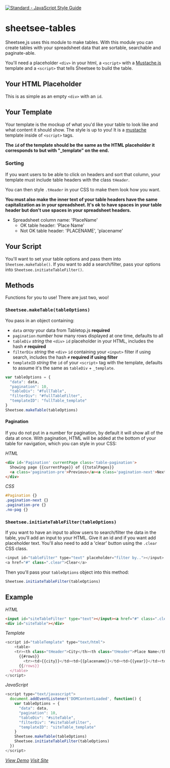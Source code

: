 [![Standard - JavaScript Style Guide](https://cdn.rawgit.com/feross/standard/master/badge.svg)](https://github.com/feross/standard)

# sheetsee-tables

Sheetsee,js uses this module to make tables. With this module you can create tables with your spreadsheet data that are sortable, searchable and paginate-able.

You'll need a placeholder `<div>` in your html, a `<script>` with a [Mustache.js](https://mustache.github.io) template and a `<script>` that tells Sheetsee to build the table.

## Your HTML Placeholder

This is as simple as an empty `<div>` with an `id`.

## Your Template

Your template is the mockup of what you'd like your table to look like and what content it should show. The style is up to you! It is a [mustache](https://mustache.github.io) template inside of `<script>` tags.

**The `id` of the template should be the same as the HTML placeholder it corresponds to but with "_template" on the end.**

### Sorting

If you want users to be able to click on headers and sort that column, your template must include table headers with the class `tHeader`.

You can then style `.tHeader` in your CSS to make them look how you want.

**You must also make the inner text of your table headers have the same capitalization as in your spreadsheet. It's ok to have spaces in your table header but don't use spaces in your spreadsheet headers.**

- Spreadsheet column name: 'PlaceName'
  - OK table header: 'Place Name'
  - Not OK table header:  'PLACENAME', 'placename'

## Your Script

You'll want to set your table options and pass them into `Sheetsee.makeTable()`. If you want to add a search/filter, pass your options into `Sheetsee.initiateTableFilter()`.

## Methods

Functions for you to use! There are just two, woo!

### `Sheetsee.makeTable(tableOptions)`

You pass in an object containing:

- `data` _array_ your data from Tabletop.js **required**
- `pagination` _number_ how many rows displayed at one time, defaults to all
- `tableDiv` _string_ the `<div>` `id` placeholder in your HTML, includes the hash `#` **required**
- `filterDiv` _string_ the `<div>` `id` containing your `<input>` filter if using search, includes the hash `#` **required if using filter**
- `templateID` _string_ the `id` of your `<script>` tag with the template, defaults to assume it's the same as `tableDiv` + `_template`.

```javascript
var tableOptions = {
  "data": data,
  "pagination": 10,
  "tableDiv": "#fullTable",
  "filterDiv": "#fullTableFilter",
  "templateID": "fullTable_template"
}
Sheetsee.makeTable(tableOptions)
```

#### Pagination

If you do not put in a number for pagination, by default it will show all of the data at once. With pagination, HTML will be added at the bottom of your table for navigation, which you can style in your CSS:

_HTML_

```HTML
<div id='Pagination' currentPage class='table-pagination'>
  Showing page {{currentPage}} of {{totalPages}}
  <a class='pagination-pre'>Previous</a><a class='pagination-next'>Next</a>
</div>
```

_CSS_

```CSS
#Pagination {}
.pagination-next {}
.pagination-pre {}
.no-pag {}
```

### `Sheetsee.initiateTableFilter(tableOptions)`

If you want to have an input to allow users to search/filter the data in the table, you'll add an input to your HTML. Give it an id and if you want add placeholder text. You'll also need to add a 'clear' button using the `.clear` CSS class.

```javascript
<input id="tableFilter" type="text" placeholder="filter by.."></input>
<a href="#" class=".clear">Clear</a>
```

Then you'll pass your `tableOptions` object into this method:

```javascript
Sheetsee.initiateTableFilter(tableOptions)
```

## Example

_HTML_

```HTML
<input id="siteTableFilter" type="text"></input><a href="#" class=".clear">Clear</a>
<div id="siteTable"></div>
```

_Template_

```JavaScript
<script id="tableTemplate" type="text/html">
    <table>
    <tr><th class="tHeader">City</th><th class="tHeader">Place Name</th><th class="tHeader">Year</th><th class="tHeader">Image</th></tr>
      {{#rows}}
        <tr><td>{{city}}</td><td>{{placename}}</td><td>{{year}}</td><td>{{image}}</td></tr>
      {{/rows}}
  </table>
</script>
```

_JavaScript_

```javascript
<script type="text/javascript">
  document.addEventListener('DOMContentLoaded', function() {
    var tableOptions = {
      "data": data,
      "pagination": 10,
      "tableDiv": "#siteTable",
      "filterDiv": "#siteTableFilter",
      "templateID": "siteTable_template"
    }
    Sheetsee.makeTable(tableOptions)
    Sheetsee.initiateTableFilter(tableOptions)
  })
</script>
```

_[View Demo](http://jlord.us/sheetsee.js/demos/demo-table.html)_
_[Visit Site](http://jlord.us/sheetsee.js)_
